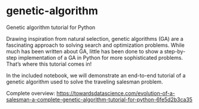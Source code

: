 # genetic-algorithm
Genetic algorithm tutorial for Python

Drawing inspiration from natural selection, genetic algorithms (GA) are a fascinating approach to solving search and optimization problems. While much has been written about GA, little has been done to show a step-by-step implementation of a GA in Python for more sophisticated problems. That’s where this tutorial comes in! 

In the included notebook, we will demonstrate an end-to-end tutorial of a genetic algorithm used to solve the traveling salesman problem.

Complete overview: https://towardsdatascience.com/evolution-of-a-salesman-a-complete-genetic-algorithm-tutorial-for-python-6fe5d2b3ca35
